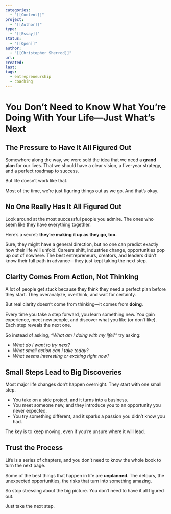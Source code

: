 ```yaml
---
categories:
  - "[[Content]]"
project:
  - "[[Author]]"
type:
  - "[[Essay]]"
status:
  - "[[Open]]"
author:
  - "[[Christopher Sherrod]]"
url: 
created:
last:
tags:
  - entrepreneurship
  - coaching
---
```

# **You Don’t Need to Know What You’re Doing With Your Life—Just What’s Next**  

## **The Pressure to Have It All Figured Out**  

Somewhere along the way, we were sold the idea that we need a **grand plan** for our lives. That we should have a clear vision, a five-year strategy, and a perfect roadmap to success.  

But life doesn’t work like that.  

Most of the time, we’re just figuring things out as we go. And that’s okay.  

## **No One Really Has It All Figured Out**  

Look around at the most successful people you admire. The ones who seem like they have everything together.  

Here’s a secret: **they’re making it up as they go, too.**  

Sure, they might have a general direction, but no one can predict exactly how their life will unfold. Careers shift, industries change, opportunities pop up out of nowhere. The best entrepreneurs, creators, and leaders didn’t know their full path in advance—they just kept taking the next step.  

## **Clarity Comes From Action, Not Thinking**  

A lot of people get stuck because they think they need a perfect plan before they start. They overanalyze, overthink, and wait for certainty.  

But real clarity doesn’t come from thinking—it comes from **doing**.  

Every time you take a step forward, you learn something new. You gain experience, meet new people, and discover what you like (or don’t like). Each step reveals the next one.  

So instead of asking, *“What am I doing with my life?”* try asking:  

- *What do I want to try next?*  
- *What small action can I take today?*  
- *What seems interesting or exciting right now?*  

## **Small Steps Lead to Big Discoveries**  

Most major life changes don’t happen overnight. They start with one small step.  

- You take on a side project, and it turns into a business.  
- You meet someone new, and they introduce you to an opportunity you never expected.  
- You try something different, and it sparks a passion you didn’t know you had.  

The key is to keep moving, even if you’re unsure where it will lead.  

## **Trust the Process**  

Life is a series of chapters, and you don’t need to know the whole book to turn the next page.  

Some of the best things that happen in life are **unplanned**. The detours, the unexpected opportunities, the risks that turn into something amazing.  

So stop stressing about the big picture. You don’t need to have it all figured out.  

Just take the next step.